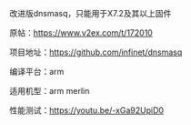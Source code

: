 改进版dnsmasq，只能用于X7.2及其以上固件

原帖：https://www.v2ex.com/t/172010

项目地址：https://github.com/infinet/dnsmasq

编译平台：arm

适用机型：arm merlin

性能测试：https://youtu.be/-xGa92UpiD0